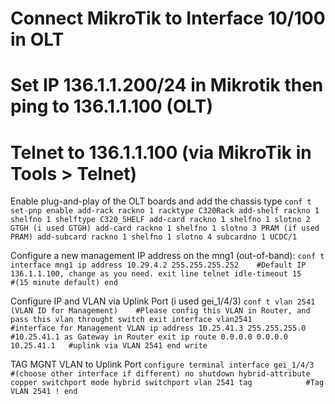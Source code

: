 # Connect MikroTik to Interface 10/100 in OLT
# Set IP 136.1.1.200/24 in Mikrotik then ping to 136.1.1.100 (OLT)
# Telnet to 136.1.1.100 (via MikroTik in Tools > Telnet)


Enable plug-and-play of the OLT boards and add the chassis type
``
conf t
set-pnp enable
add-rack rackno 1 racktype C320Rack
add-shelf rackno 1 shelfno 1 shelftype C320_SHELF
add-card rackno 1 shelfno 1 slotno 2 GTGH (i used GTGH)
add-card rackno 1 shelfno 1 slotno 3 PRAM (if used PRAM)
add-subcard rackno 1 shelfno 1 slotno 4 subcardno 1 UCDC/1
``

Configure a new management IP address on the mng1 (out-of-band):
``
conf t
interface mng1
ip address 10.29.4.2 255.255.255.252    #Default IP 136.1.1.100, change as you need.
exit
line telnet idle-timeout 15             #(15 minute default)
end
``

Configure IP and VLAN via Uplink Port (i used gei_1/4/3)
``
conf t
vlan 2541 (VLAN ID for Management)    #Please config this VLAN in Router, and pass this vlan throught switch
exit
interface vlan2541                    #interface for Management VLAN
ip address 10.25.41.3 255.255.255.0   #10.25.41.1 as Gateway in Router
exit
ip route 0.0.0.0 0.0.0.0 10.25.41.1   #uplink via VLAN 2541
end
write
``

TAG MGNT VLAN to Uplink Port
``
configure terminal
interface gei_1/4/3                   #(choose other interface if different)
  no shutdown
  hybrid-attribute copper
  switchport mode hybrid
  switchport vlan 2541 tag            #Tag VLAN 2541
!
end
``
